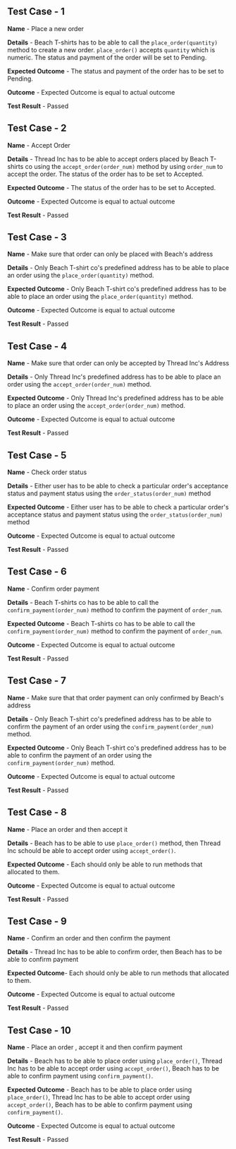 ## Test Case - 1

**Name** - Place a new order

**Details** - Beach T-shirts has to be able to call the `place_order(quantity)` method to create a new order. `place_order()` accepts `quantity` which is numeric. The status and payment of the order will be set to Pending.

**Expected Outcome** - The status and payment of the order has to be set to Pending.

**Outcome** - Expected Outcome is equal to actual outcome

**Test Result** - Passed

## Test Case - 2

**Name** - Accept Order

**Details** - Thread Inc has to be able to accept orders placed by Beach T-shirts co using the `accept_order(order_num)` method by using `order_num` to accept the order. The status of the order has to be set to Accepted.

**Expected Outcome** - The status of the order has to be set to Accepted.

**Outcome** - Expected Outcome is equal to actual outcome

**Test Result** - Passed

## Test Case - 3

**Name** - Make sure that order can only be placed with Beach's address

**Details** - Only Beach T-shirt co's predefined address has to be able to place an order using the `place_order(quantity)` method.

**Expected Outcome** - Only Beach T-shirt co's predefined address has to be able to place an order using the `place_order(quantity)` method.

**Outcome** - Expected Outcome is equal to actual outcome

**Test Result** - Passed

## Test Case - 4

**Name** - Make sure that order can only be accepted by Thread Inc's Address

**Details** - Only Thread Inc's predefined address has to be able to place an order using the `accept_order(order_num)` method.

**Expected Outcome** - Only Thread Inc's predefined address has to be able to place an order using the `accept_order(order_num)` method.

**Outcome** - Expected Outcome is equal to actual outcome

**Test Result** - Passed

## Test Case - 5

**Name** - Check order status

**Details** - Either user has to be able to check a particular order's acceptance status and payment status using the `order_status(order_num)` method

**Expected Outcome** - Either user has to be able to check a particular order's acceptance status and payment status using the `order_status(order_num)` method

**Outcome** - Expected Outcome is equal to actual outcome

**Test Result** - Passed

## Test Case - 6

**Name** - Confirm order payment

**Details** - Beach T-shirts co has to be able to call the `confirm_payment(order_num)` method to confirm the payment of `order_num`.

**Expected Outcome** - Beach T-shirts co has to be able to call the `confirm_payment(order_num)` method to confirm the payment of `order_num`.

**Outcome** - Expected Outcome is equal to actual outcome

**Test Result** - Passed

## Test Case - 7

**Name** - Make sure that that order payment can only confirmed by Beach's address 

**Details** - Only Beach T-shirt co's predefined address has to be able to confirm the payment of an order using the `confirm_payment(order_num)` method.

**Expected Outcome** - Only Beach T-shirt co's predefined address has to be able to confirm the payment of an order using the `confirm_payment(order_num)` method.

**Outcome** - Expected Outcome is equal to actual outcome

**Test Result** - Passed


## Test Case - 8

**Name** - Place an order and then accept it

**Details** - Beach has to be able to use `place_order()` method, then Thread Inc schould be able to accept order using `accept_order()`.

**Expected Outcome** - Each should only be able to run methods that allocated to them.

**Outcome** - Expected Outcome is equal to actual outcome

**Test Result** - Passed

## Test Case - 9

**Name** - Confirm an order and then confirm the payment

**Details** - Thread Inc has to be able to confirm order, then Beach has to be able to confirm payment

**Expected Outcome**- Each should only be able to run methods that allocated to them.

**Outcome** - Expected Outcome is equal to actual outcome

**Test Result** - Passed

## Test Case - 10

**Name** - Place an order , accept it and then confirm payment

**Details** - Beach has to be able to place order using `place_order()`, Thread Inc has to be able to accept order using `accept_order()`, Beach has to be able to confirm payment using `confirm_payment()`.

**Expected Outcome** - Beach has to be able to place order using `place_order()`, Thread Inc has to be able to accept order using `accept_order()`, Beach has to be able to confirm payment using `confirm_payment()`.

**Outcome** - Expected Outcome is equal to actual outcome

**Test Result** - Passed

